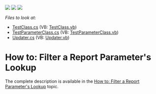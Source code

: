 <!-- default badges list -->
![](https://img.shields.io/endpoint?url=https://codecentral.devexpress.com/api/v1/VersionRange/128590439/15.2.4%2B)
[![](https://img.shields.io/badge/Open_in_DevExpress_Support_Center-FF7200?style=flat-square&logo=DevExpress&logoColor=white)](https://supportcenter.devexpress.com/ticket/details/T319024)
[![](https://img.shields.io/badge/📖_How_to_use_DevExpress_Examples-e9f6fc?style=flat-square)](https://docs.devexpress.com/GeneralInformation/403183)
<!-- default badges end -->
<!-- default file list -->
*Files to look at*:

* [TestClass.cs](./CS/FilterReportParameter.Module/BusinessObjects/TestClass.cs) (VB: [TestClass.vb](./VB/FilterReportParameter.Module/BusinessObjects/TestClass.vb))
* [TestParameterClass.cs](./CS/FilterReportParameter.Module/BusinessObjects/TestParameterClass.cs) (VB: [TestParameterClass.vb](./VB/FilterReportParameter.Module/BusinessObjects/TestParameterClass.vb))
* [Updater.cs](./CS/FilterReportParameter.Module/DatabaseUpdate/Updater.cs) (VB: [Updater.vb](./VB/FilterReportParameter.Module/DatabaseUpdate/Updater.vb))
<!-- default file list end -->
# How to: Filter a Report Parameter's Lookup


The complete description is available in the <a href="http://help.devexpress.com/#eXpressAppFramework/CustomDocument115617">How to: Filter a Report Parameter's Lookup</a> topic.

<br/>


